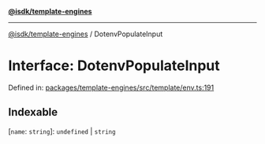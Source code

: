 [**@isdk/template-engines**](../README.md)

***

[@isdk/template-engines](../globals.md) / DotenvPopulateInput

# Interface: DotenvPopulateInput

Defined in: [packages/template-engines/src/template/env.ts:191](https://github.com/isdk/template-engines.js/blob/466ebe226b36554b365e0202c4f1d42ff9f95a09/src/template/env.ts#L191)

## Indexable

\[`name`: `string`\]: `undefined` \| `string`
